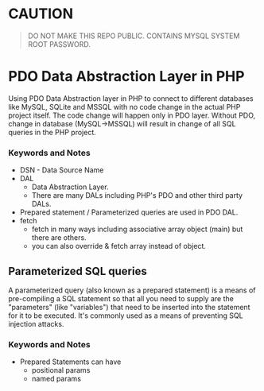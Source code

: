 # CAUTION
> DO NOT MAKE THIS REPO PUBLIC. CONTAINS MYSQL SYSTEM ROOT PASSWORD. 

# PDO Data Abstraction Layer in PHP
Using PDO Data Abstraction layer in PHP to connect to different databases like MySQL, SQLite and MSSQL with no code change in the actual PHP project itself. The code change will happen only in PDO layer. Without PDO, change in database (MySQL->MSSQL) will result in change of all SQL queries in the PHP project.

### Keywords and Notes
- DSN - Data Source Name
- DAL 
  - Data Abstraction Layer.
  - There are many DALs including PHP's PDO and other third party DALs.
- Prepared statement / Parameterized queries are used in PDO DAL.
- fetch 
  - fetch in many ways including associative array object (main) but there are others.
  - you can also override & fetch array instead of object.

 ## Parameterized SQL queries
 A parameterized query (also known as a prepared statement) is a means of pre-compiling a SQL statement so that all you need to supply are the "parameters" (like "variables") that need to be inserted into the statement for it to be executed. It's commonly used as a means of preventing SQL injection attacks.

### Keywords and Notes
- Prepared Statements can have
  - positional params
  - named params